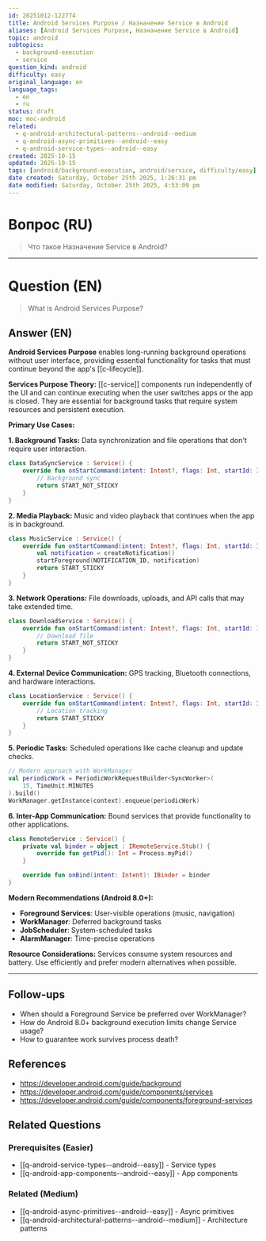 ```yaml
---
id: 20251012-122774
title: Android Services Purpose / Назначение Service в Android
aliases: [Android Services Purpose, Назначение Service в Android]
topic: android
subtopics:
  - background-execution
  - service
question_kind: android
difficulty: easy
original_language: en
language_tags:
  - en
  - ru
status: draft
moc: moc-android
related:
  - q-android-architectural-patterns--android--medium
  - q-android-async-primitives--android--easy
  - q-android-service-types--android--easy
created: 2025-10-15
updated: 2025-10-15
tags: [android/background-execution, android/service, difficulty/easy]
date created: Saturday, October 25th 2025, 1:26:31 pm
date modified: Saturday, October 25th 2025, 4:53:09 pm
---
```


# Вопрос (RU)
> Что такое Назначение Service в Android?

---

# Question (EN)
> What is Android Services Purpose?

## Answer (EN)
**Android Services Purpose** enables long-running background operations without user interface, providing essential functionality for tasks that must continue beyond the app's [[c-lifecycle]].

**Services Purpose Theory:**
[[c-service]] components run independently of the UI and can continue executing when the user switches apps or the app is closed. They are essential for background tasks that require system resources and persistent execution.

**Primary Use Cases:**

**1. Background Tasks:**
Data synchronization and file operations that don't require user interaction.

```kotlin
class DataSyncService : Service() {
    override fun onStartCommand(intent: Intent?, flags: Int, startId: Int): Int {
        // Background sync
        return START_NOT_STICKY
    }
}
```

**2. Media Playback:**
Music and video playback that continues when the app is in background.

```kotlin
class MusicService : Service() {
    override fun onStartCommand(intent: Intent?, flags: Int, startId: Int): Int {
        val notification = createNotification()
        startForeground(NOTIFICATION_ID, notification)
        return START_STICKY
    }
}
```

**3. Network Operations:**
File downloads, uploads, and API calls that may take extended time.

```kotlin
class DownloadService : Service() {
    override fun onStartCommand(intent: Intent?, flags: Int, startId: Int): Int {
        // Download file
        return START_NOT_STICKY
    }
}
```

**4. External Device Communication:**
GPS tracking, Bluetooth connections, and hardware interactions.

```kotlin
class LocationService : Service() {
    override fun onStartCommand(intent: Intent?, flags: Int, startId: Int): Int {
        // Location tracking
        return START_STICKY
    }
}
```

**5. Periodic Tasks:**
Scheduled operations like cache cleanup and update checks.

```kotlin
// Modern approach with WorkManager
val periodicWork = PeriodicWorkRequestBuilder<SyncWorker>(
    15, TimeUnit.MINUTES
).build()
WorkManager.getInstance(context).enqueue(periodicWork)
```

**6. Inter-App Communication:**
Bound services that provide functionality to other applications.

```kotlin
class RemoteService : Service() {
    private val binder = object : IRemoteService.Stub() {
        override fun getPid(): Int = Process.myPid()
    }

    override fun onBind(intent: Intent): IBinder = binder
}
```

**Modern Recommendations (Android 8.0+):**
- **Foreground Services**: User-visible operations (music, navigation)
- **WorkManager**: Deferred background tasks
- **JobScheduler**: System-scheduled tasks
- **AlarmManager**: Time-precise operations

**Resource Considerations:**
Services consume system resources and battery. Use efficiently and prefer modern alternatives when possible.

---

## Follow-ups

- When should a Foreground Service be preferred over WorkManager?
- How do Android 8.0+ background execution limits change Service usage?
- How to guarantee work survives process death?

## References

- https://developer.android.com/guide/background
- https://developer.android.com/guide/components/services
- https://developer.android.com/guide/components/foreground-services

## Related Questions

### Prerequisites (Easier)
- [[q-android-service-types--android--easy]] - Service types
- [[q-android-app-components--android--easy]] - App components

### Related (Medium)
- [[q-android-async-primitives--android--easy]] - Async primitives
- [[q-android-architectural-patterns--android--medium]] - Architecture patterns
